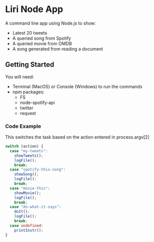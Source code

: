 # Liri Node App
A command line app using Node.js to show:
* Latest 20 tweets
* A queried song from Spotify
* A queried movie from OMDB
* A song generated from reading a document

## Getting Started
You will need:
* Terminal (MacOS) or Console (Windows) to run the commands
* npm packages: 
  * FS
  * node-spotify-api
  * twitter
  * request

### Code Example
This switches the task based on the action entered in process.argv[2]

```javascript
switch (action) {
  case "my-tweets":
    showTweets();
    logFile();
    break;
  case "spotify-this-song":
    showSong();
    logFile();
    break;
  case "movie-this":
    showMovie();
    logFile();
    break;
  case "do-what-it-says":
    doIt();
    logFile();
    break;
  case undefined:
    printInstr();
}
```





